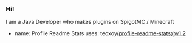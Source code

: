 ### Hi!

I am a Java Developer who makes plugins on SpigotMC / Minecraft

- name: Profile Readme Stats
  uses: teoxoy/profile-readme-stats@v1.2
